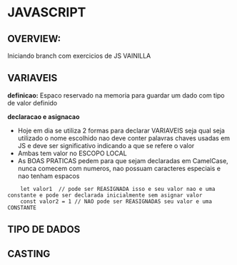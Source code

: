 # JAVASCRIPT

## OVERVIEW:
Iniciando branch com exercicios de JS VAINILLA


## VARIAVEIS

**definicao:** Espaco reservado na memoria para guardar um dado com tipo de valor definido

**declaracao e asignacao**
- Hoje em dia se utiliza 2 formas para declarar VARIAVEIS seja qual seja utilizado o nome escolhido nao deve conter palavras chaves usadas em JS e deve ser significativo indicando a que se refere o valor
- Ambas tem valor no ESCOPO LOCAL
- As BOAS PRATICAS pedem para que sejam declaradas em CamelCase, nunca comecem com numeros, nao possuam caracteres especiais e nao tenham espacos

```JS
    let valor1  // pode ser REASIGNADA isso e seu valor nao e uma constante e pode ser declarada inicialmente sem asignar valor
    const valor2 = 1 // NAO pode ser REASIGNADAS seu valor e uma CONSTANTE
```


## TIPO DE DADOS



## CASTING 